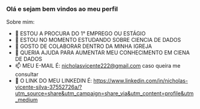 ### Olá e sejam bem vindos ao meu perfil 

Sobre mim:

- 🔭 ESTOU A PROCURA DO 1° EMPREGO OU ESTÁGIO
- 🌱 ESTOU NO MOMENTO ESTUDANDO SOBRE CIENCIA DE DADOS 
- 👯 GOSTO DE COLABORAR DENTRO DA MINHA IGREJA 
- 🤔 QUERIA AJUDA PARA AUMENTAR MEU CONHECIMENTO EM CIENA DE DADOS
- 📫 MEU E-MAIL É: nicholasvicente222@gmail.com caso queira me consultar
- 💼 O LINK DO MEU LINKEDIN É: https://www.linkedin.com/in/nicholas-vicente-silva-37552726a/?utm_source=share&utm_campaign=share_via&utm_content=profile&utm_medium


